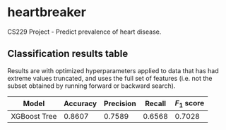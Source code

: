 # heartbreaker
CS229 Project - Predict prevalence of heart disease.

## Classification results table

Results are with optimized hyperparameters applied to data that has had extreme values truncated, and uses the full set of features (i.e. not the subset obtained by running forward or backward search).

| Model | Accuracy | Precision | Recall | $F_1$ score |
| --- | --- | --- | --- | --- |
| XGBoost Tree | 0.8607 | 0.7589 | 0.6568 | 0.7028 |
